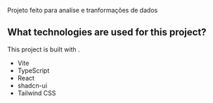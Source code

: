Projeto feito para analíse e tranformações de dados
## What technologies are used for this project?

This project is built with .

- Vite
- TypeScript
- React
- shadcn-ui
- Tailwind CSS



